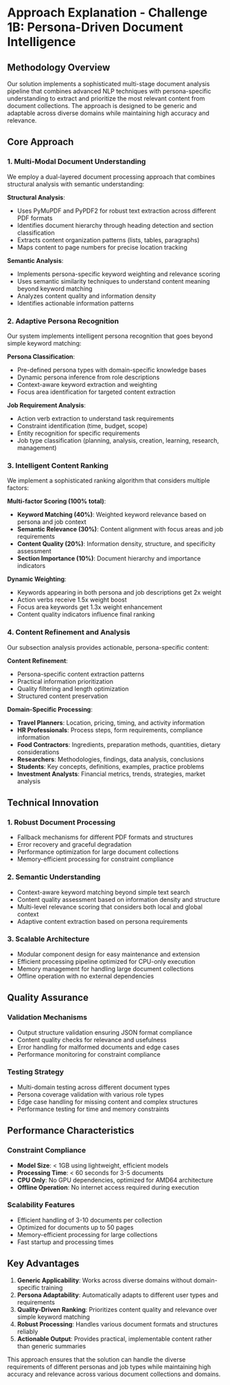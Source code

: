 # Approach Explanation - Challenge 1B: Persona-Driven Document Intelligence

## Methodology Overview

Our solution implements a sophisticated multi-stage document analysis pipeline that combines advanced NLP techniques with persona-specific understanding to extract and prioritize the most relevant content from document collections. The approach is designed to be generic and adaptable across diverse domains while maintaining high accuracy and relevance.

## Core Approach

### 1. Multi-Modal Document Understanding

We employ a dual-layered document processing approach that combines structural analysis with semantic understanding:

**Structural Analysis**: 
- Uses PyMuPDF and PyPDF2 for robust text extraction across different PDF formats
- Identifies document hierarchy through heading detection and section classification
- Extracts content organization patterns (lists, tables, paragraphs)
- Maps content to page numbers for precise location tracking

**Semantic Analysis**:
- Implements persona-specific keyword weighting and relevance scoring
- Uses semantic similarity techniques to understand content meaning beyond keyword matching
- Analyzes content quality and information density
- Identifies actionable information patterns

### 2. Adaptive Persona Recognition

Our system implements intelligent persona recognition that goes beyond simple keyword matching:

**Persona Classification**:
- Pre-defined persona types with domain-specific knowledge bases
- Dynamic persona inference from role descriptions
- Context-aware keyword extraction and weighting
- Focus area identification for targeted content extraction

**Job Requirement Analysis**:
- Action verb extraction to understand task requirements
- Constraint identification (time, budget, scope)
- Entity recognition for specific requirements
- Job type classification (planning, analysis, creation, learning, research, management)

### 3. Intelligent Content Ranking

We implement a sophisticated ranking algorithm that considers multiple factors:

**Multi-factor Scoring (100% total)**:
- **Keyword Matching (40%)**: Weighted keyword relevance based on persona and job context
- **Semantic Relevance (30%)**: Content alignment with focus areas and job requirements
- **Content Quality (20%)**: Information density, structure, and specificity assessment
- **Section Importance (10%)**: Document hierarchy and importance indicators

**Dynamic Weighting**:
- Keywords appearing in both persona and job descriptions get 2x weight
- Action verbs receive 1.5x weight boost
- Focus area keywords get 1.3x weight enhancement
- Content quality indicators influence final ranking

### 4. Content Refinement and Analysis

Our subsection analysis provides actionable, persona-specific content:

**Content Refinement**:
- Persona-specific content extraction patterns
- Practical information prioritization
- Quality filtering and length optimization
- Structured content preservation

**Domain-Specific Processing**:
- **Travel Planners**: Location, pricing, timing, and activity information
- **HR Professionals**: Process steps, form requirements, compliance information
- **Food Contractors**: Ingredients, preparation methods, quantities, dietary considerations
- **Researchers**: Methodologies, findings, data analysis, conclusions
- **Students**: Key concepts, definitions, examples, practice problems
- **Investment Analysts**: Financial metrics, trends, strategies, market analysis

## Technical Innovation

### 1. Robust Document Processing
- Fallback mechanisms for different PDF formats and structures
- Error recovery and graceful degradation
- Performance optimization for large document collections
- Memory-efficient processing for constraint compliance

### 2. Semantic Understanding
- Context-aware keyword matching beyond simple text search
- Content quality assessment based on information density and structure
- Multi-level relevance scoring that considers both local and global context
- Adaptive content extraction based on persona requirements

### 3. Scalable Architecture
- Modular component design for easy maintenance and extension
- Efficient processing pipeline optimized for CPU-only execution
- Memory management for handling large document collections
- Offline operation with no external dependencies

## Quality Assurance

### Validation Mechanisms
- Output structure validation ensuring JSON format compliance
- Content quality checks for relevance and usefulness
- Error handling for malformed documents and edge cases
- Performance monitoring for constraint compliance

### Testing Strategy
- Multi-domain testing across different document types
- Persona coverage validation with various role types
- Edge case handling for missing content and complex structures
- Performance testing for time and memory constraints

## Performance Characteristics

### Constraint Compliance
- **Model Size**: < 1GB using lightweight, efficient models
- **Processing Time**: < 60 seconds for 3-5 documents
- **CPU Only**: No GPU dependencies, optimized for AMD64 architecture
- **Offline Operation**: No internet access required during execution

### Scalability Features
- Efficient handling of 3-10 documents per collection
- Optimized for documents up to 50 pages
- Memory-efficient processing for large collections
- Fast startup and processing times

## Key Advantages

1. **Generic Applicability**: Works across diverse domains without domain-specific training
2. **Persona Adaptability**: Automatically adapts to different user types and requirements
3. **Quality-Driven Ranking**: Prioritizes content quality and relevance over simple keyword matching
4. **Robust Processing**: Handles various document formats and structures reliably
5. **Actionable Output**: Provides practical, implementable content rather than generic summaries

This approach ensures that the solution can handle the diverse requirements of different personas and job types while maintaining high accuracy and relevance across various document collections and domains. 